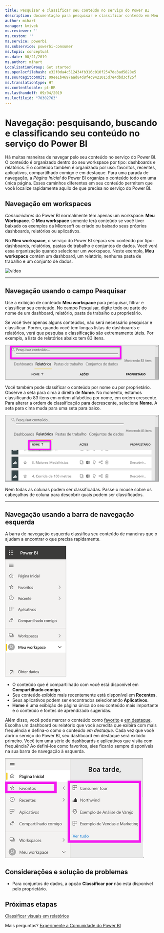 ```yaml
---
title: Pesquisar e classificar seu conteúdo no serviço do Power BI
description: documentação para pesquisar e classificar conteúdo em Meu workspace do Power BI
author: mihart
manager: kvivek
ms.reviewer: ''
ms.custom: ''
ms.service: powerbi
ms.subservice: powerbi-consumer
ms.topic: conceptual
ms.date: 08/21/2019
ms.author: mihart
LocalizationGroup: Get started
ms.openlocfilehash: e32f0da4c512434fb316c010f2547de3ad5828e5
ms.sourcegitcommit: 09ee1b4697aad84d8f4c9421015d7e4dbd3cf25f
ms.translationtype: HT
ms.contentlocale: pt-BR
ms.lasthandoff: 09/04/2019
ms.locfileid: "70302763"
---
```

# <a name="navigation-searching-finding-and-sorting-content-in-power-bi-service"></a>Navegação: pesquisando, buscando e classificando seu conteúdo no serviço do Power BI
Há muitas maneiras de navegar pelo seu conteúdo no serviço do Power BI. O conteúdo é organizado dentro do seu workspace por tipo: dashboards e relatórios.  E o conteúdo também é organizado por uso: favoritos, recentes, aplicativos, compartilhado comigo e em destaque. Para uma parada de navegação, a *Página Inicial* do Power BI organiza o conteúdo todo em uma única página. Esses caminhos diferentes em seu conteúdo permitem que você localize rapidamente aquilo de que precisa no serviço do Power BI.  

## <a name="navigation-within-workspaces"></a>Navegação em workspaces

*Consumidores* do Power BI normalmente têm apenas um workspace: **Meu Workspace**. O **Meu workspace** somente terá conteúdo se você tiver baixado os exemplos da Microsoft ou criado ou baixado seus próprios dashboards, relatórios ou aplicativos.  

No **Meu workspace**, o serviço do Power BI separa seu conteúdo por tipo: dashboards, relatórios, pastas de trabalho e conjuntos de dados. Você verá essa organização quando selecionar um workspace. Neste exemplo, **Meu workspace** contém um dashboard, um relatório, nenhuma pasta de trabalho e um conjunto de dados.

![vídeo](./media/end-user-search-sort/myworkspace/myworkspace.gif)

________________________________________
## <a name="navigation-using-the-search-field"></a>Navegação usando o campo Pesquisar
Use a exibição de conteúdo **Meu workspace** para pesquisar, filtrar e classificar seu conteúdo. No campo Pesquisar, digite todo ou parte do nome de um dashboard, relatório, pasta de trabalho ou proprietário.  

Se você tiver apenas alguns conteúdos, não será necessário pesquisar e classificar.  Porém, quando você tem longas listas de dashboards e relatórios, verá que pesquisa e classificação são extremamente úteis. Por exemplo, a lista de relatórios abaixo tem 83 itens. 

![pesquisar um relatório](./media/end-user-experience/power-bi-search.png)

Você também pode classificar o conteúdo por nome ou por proprietário. Observe a seta para cima à direita de **Nome**. No momento, estamos classificando 83 itens em ordem alfabética por nome, em ordem crescente. Para alterar a ordem de classificação para decrescente, selecione **Nome**. A seta para cima muda para uma seta para baixo.

![classificar conteúdo](./media/end-user-experience/power-bi-sort-new.png)

Nem todas as colunas podem ser classificadas. Passe o mouse sobre os cabeçalhos de coluna para descobrir quais podem ser classificados.

___________________________________________________________________
## <a name="navigation-using-the-left-nav-bar"></a>Navegação usando a barra de navegação esquerda
A barra de navegação esquerda classifica seu conteúdo de maneiras que o ajudam a encontrar o que precisa rapidamente.  

![barra de navegação esquerda](./media/end-user-search-sort/power-bi-navbar.png)


- O conteúdo que é compartilhado com você está disponível em **Compartilhado comigo**.
- Seu conteúdo exibido mais recentemente está disponível em **Recentes**. 
- Seus aplicativos podem ser encontrados selecionando **Aplicativos**.
- **Home** é uma exibição de página única do seu conteúdo mais importante e o conteúdo e fontes de aprendizado sugeridas.

Além disso, você pode marcar o conteúdo como [favorito](end-user-favorite.md) e [em destaque](end-user-featured.md). Escolha um dashboard ou relatório que você acredita que exibirá com mais frequência e defina-o como o conteúdo *em destaque*. Cada vez que você abrir o serviço do Power BI, seu dashboard em destaque será exibido primeiro. Você tem uma série de dashboards e aplicativos que visita com frequência? Ao defini-los como favoritos, eles ficarão sempre disponíveis na sua barra de navegação à esquerda.

![Submenu Favoritos](./media/end-user-search-sort/power-bi-favorite.png).



## <a name="considerations-and-troubleshooting"></a>Considerações e solução de problemas
* Para conjuntos de dados, a opção **Classificar por** não está disponível pelo proprietário.

## <a name="next-steps"></a>Próximas etapas
[Classificar visuais em relatórios](end-user-change-sort.md)

Mais perguntas? [Experimente a Comunidade do Power BI](http://community.powerbi.com/)
